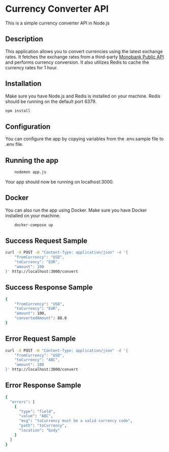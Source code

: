 # Currency Converter API
This is a simple currency converter API in Node.js

## Description

This application allows you to convert currencies using the latest exchange rates. It fetches the exchange rates from a third-party [Monobank Public API](https://api.monobank.ua/docs/) and performs currency conversion.
It also utilizes Redis to cache the currency rates for 1 hour.

## Installation
Make sure you have Node.js and Redis is installed on your machine. Redis should be running on the default port 6379.

```bash
npm install
```

## Configuration
You can configure the app by copying variables from the .env.sample file to .env file.

## Running the app

```bash
    nodemon app.js
```

Your app should now be running on localhost:3000.

## Docker
You can also run the app using Docker. Make sure you have Docker installed on your machine.

```bash
    docker-compose up
```

## Success Request Sample
```bash
curl -X POST -H "Content-Type: application/json" -d '{
    "fromCurrency": "USD",
    "toCurrency": "EUR",
    "amount": 100
}' http://localhost:3000/convert
```

## Success Response Sample
```bash
{
    "fromCurrency": "USD",
    "toCurrency": "EUR",
    "amount": 100,
    "convertedAmount": 88.0
}
```

## Error Request Sample
```bash
curl -X POST -H "Content-Type: application/json" -d '{
    "fromCurrency": "USD",
    "toCurrency": "ABC",
    "amount": 100
}' http://localhost:3000/convert
```

## Error Response Sample
```bash
{
  "errors": [
    {
      "type": "field",
      "value": "ABC",
      "msg": "toCurrency must be a valid currency code",
      "path": "toCurrency",
      "location": "body"
    }
  ]
}
```



